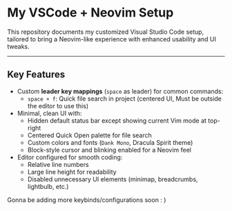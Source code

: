# My VSCode + Neovim Setup

This repository documents my customized Visual Studio Code setup, tailored to bring a Neovim-like experience with enhanced usability and UI tweaks.

---

## Key Features

- Custom **leader key mappings** (`space` as leader) for common commands:
  - `space + f`: Quick file search in project (centered UI, Must be outside the editor to use this)
- Minimal, clean UI with:
  - Hidden default status bar except showing current Vim mode at top-right
  - Centered Quick Open palette for file search
  - Custom colors and fonts (`Dank Mono`, Dracula Spirit theme)
  - Block-style cursor and blinking enabled for a Neovim feel
- Editor configured for smooth coding:
  - Relative line numbers
  - Large line height for readability
  - Disabled unnecessary UI elements (minimap, breadcrumbs, lightbulb, etc.)
 

Gonna be adding more keybinds/configurations soon : )
